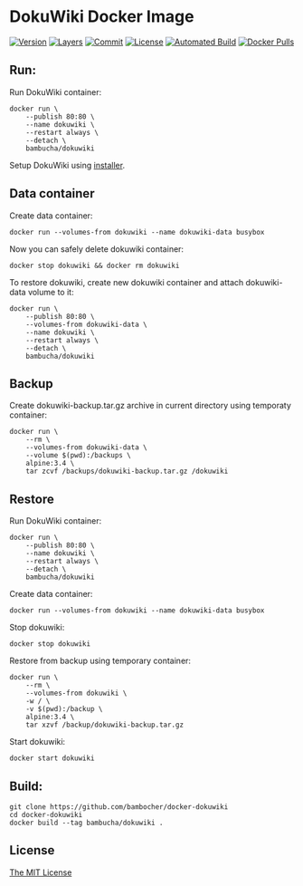 # DokuWiki Docker Image

[![Version](https://images.microbadger.com/badges/version/bambucha/docker-dokuwiki.svg)](https://microbadger.com/images/bambucha/dokuwiki) [![Layers](https://images.microbadger.com/badges/image/bambucha/docker-dokuwiki.svg)](https://microbadger.com/images/bambucha/dokuwiki/) [![Commit](https://images.microbadger.com/badges/commit/bambucha/docker-dokuwiki.svg)](https://microbadger.com/images/bambucha/dokuwiki) [![License](https://images.microbadger.com/badges/license/bambucha/docker-dokuwiki.svg)](https://microbadger.com/images/bambucha/dokuwiki) [![Automated Build](https://img.shields.io/docker/automated/bambucha/docker-dokuwiki.svg)](https://registry.hub.docker.com/u/bambucha/dokuwiki/) [![Docker Pulls](https://img.shields.io/docker/pulls/bambucha/docker-dokuwiki.svg)](https://registry.hub.docker.com/u/bambucha/dokuwiki/)

## Run:

Run DokuWiki container:

```shell
docker run \
    --publish 80:80 \
    --name dokuwiki \
    --restart always \
    --detach \
    bambucha/dokuwiki
```

Setup DokuWiki using [installer](http://localhost/install.php).

## Data container

Create data container:

```shell
docker run --volumes-from dokuwiki --name dokuwiki-data busybox
```

Now you can safely delete dokuwiki container:

```shell
docker stop dokuwiki && docker rm dokuwiki
```

To restore dokuwiki, create new dokuwiki container and attach dokuwiki-data volume to it:

```shell
docker run \
    --publish 80:80 \
    --volumes-from dokuwiki-data \
    --name dokuwiki \
    --restart always \
    --detach \
    bambucha/dokuwiki
```

## Backup

Create dokuwiki-backup.tar.gz archive in current directory using temporaty container:

```shell
docker run \
    --rm \
    --volumes-from dokuwiki-data \
    --volume $(pwd):/backups \
    alpine:3.4 \
    tar zcvf /backups/dokuwiki-backup.tar.gz /dokuwiki
```

## Restore

Run DokuWiki container:

```shell
docker run \
    --publish 80:80 \
    --name dokuwiki \
    --restart always \
    --detach \
    bambucha/dokuwiki
```

Create data container:

```shell
docker run --volumes-from dokuwiki --name dokuwiki-data busybox
```

Stop dokuwiki:

```shell
docker stop dokuwiki
```

Restore from backup using temporary container:

```shell
docker run \
    --rm \
    --volumes-from dokuwiki \
    -w / \
    -v $(pwd):/backup \
    alpine:3.4 \
    tar xzvf /backup/dokuwiki-backup.tar.gz
```

Start dokuwiki:

```shell
docker start dokuwiki
```

## Build:

```shell
git clone https://github.com/bambocher/docker-dokuwiki
cd docker-dokuwiki
docker build --tag bambucha/dokuwiki .
```

## License

[The MIT License](LICENSE)

